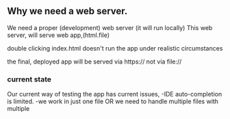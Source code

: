 

## Why we need a web server.

We need a proper (development) web server (it will run locally)
This web server, will serve web app,(html.file) 

double clicking index.html doesn't run the app under realistic circumstances

the final, deployed app will be served via https:// not via file://


### current state
Our current way of testing the app has current issues,
-IDE auto-completion is limited.
-we work in just one file OR we need to handle multiple files with multiple <script src="..."> imports

### wanted state

-saved changes should be auto-detected and page should reload/ update
-IDE should provide better auto-completion and hints
-We should be able to split into multiple files and export/ import via ES Modules.



# Vue CLI

helps us create projects, that are more realistic useful applications.

tools
- Node, because Vue cli needs it under the hood.

```
npm install -g @vue/cli
```